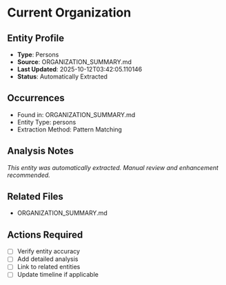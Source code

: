# Current Organization

## Entity Profile
- **Type**: Persons
- **Source**: ORGANIZATION_SUMMARY.md
- **Last Updated**: 2025-10-12T03:42:05.110146
- **Status**: Automatically Extracted

## Occurrences
- Found in: ORGANIZATION_SUMMARY.md
- Entity Type: persons
- Extraction Method: Pattern Matching

## Analysis Notes
*This entity was automatically extracted. Manual review and enhancement recommended.*

## Related Files
- ORGANIZATION_SUMMARY.md

## Actions Required
- [ ] Verify entity accuracy
- [ ] Add detailed analysis
- [ ] Link to related entities
- [ ] Update timeline if applicable
